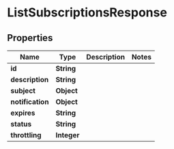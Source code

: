 
# ListSubscriptionsResponse

## Properties
Name | Type | Description | Notes
------------ | ------------- | ------------- | -------------
**id** | **String** |  | 
**description** | **String** |  | 
**subject** | **Object** |  | 
**notification** | **Object** |  | 
**expires** | **String** |  | 
**status** | **String** |  | 
**throttling** | **Integer** |  | 




